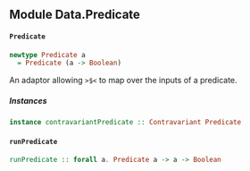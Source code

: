 ## Module Data.Predicate

#### `Predicate`

``` purescript
newtype Predicate a
  = Predicate (a -> Boolean)
```

An adaptor allowing `>$<` to map over the inputs of a predicate.

##### Instances
``` purescript
instance contravariantPredicate :: Contravariant Predicate
```

#### `runPredicate`

``` purescript
runPredicate :: forall a. Predicate a -> a -> Boolean
```


